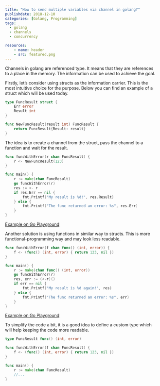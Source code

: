 ```yaml
---
title: "How to send multiple variables via channel in golang?"
publishdate: 2018-12-10
categories: [Golang, Programming]
tags:
  - golang
  - channels
  - concurrency

resources:
    - name: header
    - src: featured.png
---
```

Channels in golang are referenced type. It means that they are references to a place in the memory. The information can be used to achieve the goal.

Firstly, let’s consider using structs as the information carrier. This is the most intuitive choice for the purpose. Below you can find an example of a struct which will be used today.

```go
type FuncResult struct {
	Err error
	Result int
}

func NewFuncResult(result int) FuncResult {
	return FuncResult{Result: result}
}
```
The idea is to create a channel from the struct, pass the channel to a function and wait for the result.

```go
func funcWithError(r chan FuncResult) {
	r <- NewFuncResult(123)
}

func main() {
	r := make(chan FuncResult)
	go funcWithError(r)
	res := <- r
	if res.Err == nil {
		fmt.Printf("My result is %d!", res.Result)
	} else {
		fmt.Printf("The func returned an error: %s", res.Err)
	}
}
```

[Example on Go Playground](https://play.golang.org/p/t_ggprDWIXB)

Another solution is using functions in similar way to structs. This is more functional-programming way and may look less readable.

```go
func funcWithError(f chan func() (int, error)) {
	f <- (func() (int, error) { return 123, nil })
}

func main() {
	r := make(chan func() (int, error))
	go funcWithError(r)
	res, err := (<-r)()
	if err == nil {
		fmt.Printf("My result is %d again!", res)
	} else {
		fmt.Printf("The func returned an error: %s", err)
	}
}
```

[Example on Go Playground](https://play.golang.org/p/xXxYPuddJTw)

To simplify the code a bit, it is a good idea to define a custom type which will help keeping the code more readable.

```go
type FuncResult func() (int, error)

func funcWithError(f chan FuncResult) {
	f <- (func() (int, error) { return 123, nil })
}

func main() {
	r := make(chan FuncResult)
	//...
}
```
